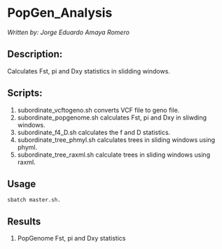 # PopGen_Analysis
*Written by: Jorge Eduardo Amaya Romero*

## Description: 
Calculates Fst, pi and Dxy statistics in slidding windows.

## Scripts:

1. subordinate_vcftogeno.sh converts VCF file to geno file. 
2. subordinate_popgenome.sh calculates Fst, pi and Dxy in sliwding windows.
3. subordinate_f4_D.sh calculates the f and D statistics. 
4. subordinate_tree_phmyl.sh calculates trees in sliding windows using phyml.
5. subordinate_tree_raxml.sh calculate trees in sliding windows using raxml.

## Usage

```
sbatch master.sh.
```

## Results

1. PopGenome Fst, pi and Dxy statistics
